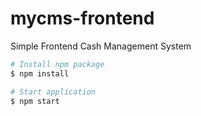 # mycms-frontend
Simple Frontend Cash Management System

```bash
# Install npm package
$ npm install

# Start application
$ npm start
```
